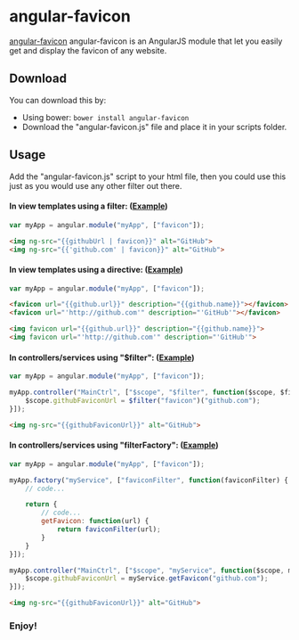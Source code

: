# angular-favicon

[angular-favicon](http://AdirAmsalem.github.io/angular-favicon) angular-favicon is an AngularJS module that let you easily get and display the favicon of any website.

## Download

You can download this by:

* Using bower: `bower install angular-favicon`
* Download the "angular-favicon.js" file and place it in your scripts folder.

## Usage

Add the "angular-favicon.js" script to your html file, then you could use this just as you would use any other filter out there.

#### In view templates using a filter: ([Example](http://AdirAmsalem.github.io/angular-favicon/examples/view-template-filter.html))
````js
var myApp = angular.module("myApp", ["favicon"]);
````
````html
<img ng-src="{{githubUrl | favicon}}" alt="GitHub">
<img ng-src="{{'github.com' | favicon}}" alt="GitHub">
````

#### In view templates using a directive: ([Example](http://AdirAmsalem.github.io/angular-favicon/examples/view-template-directive.html))
````js
var myApp = angular.module("myApp", ["favicon"]);
````
````html
<favicon url="{{github.url}}" description="{{github.name}}"></favicon>
<favicon url="'http://github.com'" description="'GitHub'"></favicon>

<img favicon url="{{github.url}}" description="{{github.name}}">
<img favicon url="'http://github.com'" description="'GitHub'">
````

#### In controllers/services using "$filter": ([Example](http://AdirAmsalem.github.io/angular-favicon/examples/filter.html))
````js
var myApp = angular.module("myApp", ["favicon"]);

myApp.controller("MainCtrl", ["$scope", "$filter", function($scope, $filter) {
	$scope.githubFaviconUrl = $filter("favicon")("github.com");
}]);
````
````html
<img ng-src="{{githubFaviconUrl}}" alt="GitHub">
````

#### In controllers/services using "filterFactory": ([Example](http://AdirAmsalem.github.io/angular-favicon/examples/filter-factory.html))

````js
var myApp = angular.module("myApp", ["favicon"]);

myApp.factory("myService", ["faviconFilter", function(faviconFilter) {
	// code...

	return {
		// code...
		getFavicon: function(url) {
			return faviconFilter(url);
		}
	}
}]);

myApp.controller("MainCtrl", ["$scope", "myService", function($scope, myService) {
	$scope.githubFaviconUrl = myService.getFavicon("github.com");
}]);
````
````html
<img ng-src="{{githubFaviconUrl}}" alt="GitHub">
````

### Enjoy!